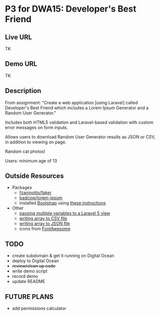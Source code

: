 # P3 for DWA15: Developer's Best Friend

## Live URL

TK

## Demo URL

TK

## Description

From assignment: "Create a web application [using Laravel] called Developer's Best Friend which includes a Lorem Ipsum Generator and a Random User Generator."

Includes both HTML5 validation and Laravel-based validation with custom error messages on form inputs.

Allows users to download Random User Generator results as JSON or CSV, in addition to viewing on page.

Random cat photos!

Users: minimum age of 13


## Outside Resources

- Packages
	- [fzaninotto/faker](https://github.com/fzaninotto/Faker)
	- [badcow/lorem-ipsum](https://github.com/Badcow/LoremIpsum)
	- installed [Bootstrap](https://github.com/twbs/bootstrap) using [these instructions](http://transmission.vehikl.com/adding-twitter-bootstrap-to-your-laravel-5-app/)
- Other
	- [passing multiple variables to a Laravel 5 view](http://www.easylaravelbook.com/blog/2015/03/09/passing-multiple-variables-into-a-laravel-5-view/)
	- [writing array to CSV file](http://www.php.net/manual/en/splfileobject.fputcsv.php)
	- [writing array to JSON file](http://stackoverflow.com/questions/2467945/how-to-generate-json-file-with-php)
	- icons from [FontAwesome](http://fortawesome.github.io/Font-Awesome/)

## TODO
- create subdomain & get it running on Digital Ocean
- deploy to Digital Ocean
- ~~review/clean up code~~
- write demo script
- record demo
- update README

## FUTURE PLANS
- add permissions calculator



